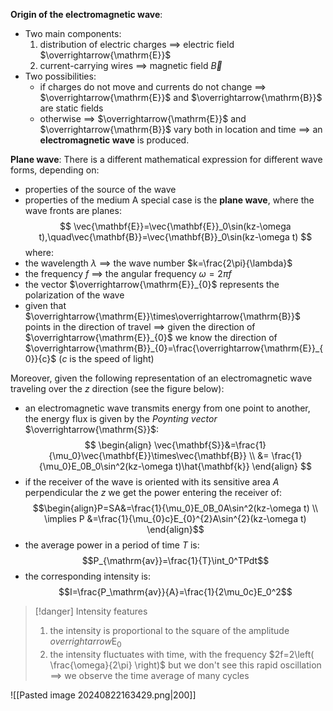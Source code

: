 
**Origin of the electromagnetic wave**:
- Two main components:
	1. distribution of electric charges $\implies$ electric field $\overrightarrow{\mathrm{E}}$
	2. current-carrying wires $\implies$ magnetic field $\overrightarrow{B}$
- Two possibilities:
	- if charges do not move and currents do not change $\implies$ $\overrightarrow{\mathrm{E}}$ and $\overrightarrow{\mathrm{B}}$ are static fields
	- otherwise $\implies$ $\overrightarrow{\mathrm{E}}$ and $\overrightarrow{\mathrm{B}}$ vary both in location and time $\implies$ an **electromagnetic wave** is produced.

**Plane wave**:
There is a different mathematical expression for different wave forms, depending on:
- properties of the source of the wave
- properties of the medium
A special case is the **plane wave**, where the wave fronts are planes:
$$
\vec{\mathbf{E}}=\vec{\mathbf{E}}_0\sin(kz-\omega t),\quad\vec{\mathbf{B}}=\vec{\mathbf{B}}_0\sin(kz-\omega t)
$$
where:
- the wavelength $\lambda$ $\implies$ the wave number $k=\frac{2\pi}{\lambda}$
- the frequency $f$ $\implies$ the angular frequency $\omega=2\pi f$
- the vector $\overrightarrow{\mathrm{E}}_{0}$ represents the polarization of the wave
- given that $\overrightarrow{\mathrm{E}}\times\overrightarrow{\mathrm{B}}$ points in the direction of travel $\implies$ given the direction of $\overrightarrow{\mathrm{E}}_{0}$ we know the direction of $\overrightarrow{\mathrm{B}}_{0}=\frac{\overrightarrow{\mathrm{E}}_{0}}{c}$  ($c$ is the speed of light)

Moreover, given the following representation of an electromagnetic wave traveling over the $z$ direction (see the figure below):
- an electromagnetic wave transmits energy from one point to another, the energy flux is given by the *Poynting vector* $\overrightarrow{\mathrm{S}}$:
$$
\begin{align}
\vec{\mathbf{S}}&=\frac{1}{\mu_0}\vec{\mathbf{E}}\times\vec{\mathbf{B}} \\
&= \frac{1}{\mu_0}E_0B_0\sin^2(kz-\omega t)\hat{\mathbf{k}}
\end{align}
$$
- if the receiver of the wave is oriented with its sensitive area $A$ perpendicular the $z$ we get the power entering the receiver of: $$\begin{align}P=SA&=\frac{1}{\mu_0}E_0B_0A\sin^2(kz-\omega t) \\
\implies P &=\frac{1}{\mu_{0}c}E_{0}^{2}A\sin^{2}(kz-\omega t)
\end{align}$$
- the average power in a period of time $T$ is:$$P_{\mathrm{av}}=\frac{1}{T}\int_0^TPdt$$
- the corresponding intensity is:$$I=\frac{P_\mathrm{av}}{A}=\frac{1}{2\mu_0c}E_0^2$$

>[!danger] Intensity features
>1. the intensity is proportional to the square of the amplitude $overrightarrow{\mathrm{E}}_{0}$
>2. the intensity fluctuates with time, with the frequency $2f=2\left( \frac{\omega}{2\pi} \right)$ but we don't see this rapid oscillation $\implies$ we observe the time average of many cycles

![[Pasted image 20240822163429.png|200]]
